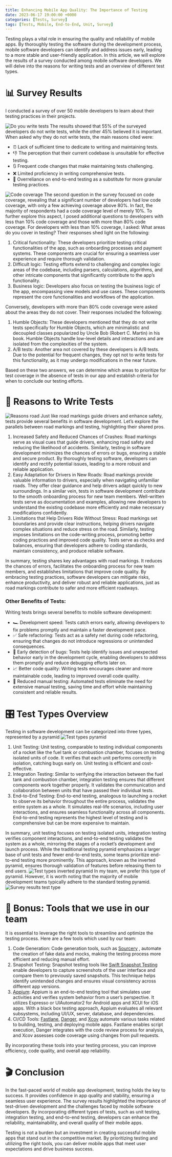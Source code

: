 ```yaml
---
title: Enhancing Mobile App Quality: The Importance of Testing
date: 2023-06-17 19:00:00 +0000
categories: [Tests, Survey]
tags: [Tests, Mobile, End-to-End, Unit, Survey]
---
```

Testing plays a vital role in ensuring the quality and reliability of mobile apps. By thoroughly testing the software during the development process, mobile software developers can identify and address issues early, leading to a more stable and user-friendly application.
In this article, we will explore the results of a survey conducted among mobile software developers. We will delve into the reasons for writing tests and an overview of different test types.

# 📊 Survey Results
I conducted a survey of over 50 mobile developers to learn about their testing practices in their projects.

![Do you write tests](/assets/img/posts/tests_in_mob_dev/survey_results_do_you_write_tests.jpeg)
The results showed that 55% of the surveyed developers do not write tests, while the other 45% believed it is important. When asked why they do not write tests, the main reasons cited were:
* ⏰ Lack of sufficient time to dedicate to writing and maintaining tests.
* 👎 The perception that their current codebase is unsuitable for effective testing.
* 🔃 Frequent code changes that make maintaining tests challenging.
* ❌ Limited proficiency in writing comprehensive tests.
* 🤖 Overreliance on end-to-end testing as a substitute for more granular testing practices.

![Code coverage](/assets/img/posts/tests_in_mob_dev/survey_results_test_coverage.jpeg)
The second question in the survey focused on code coverage, revealing that a significant number of developers had low code coverage, with only a few achieving coverage above 80%. In fact, the majority of respondents had a code coverage level of merely 10%.
To further explore this aspect, I posed additional questions to developers with less than 10% code coverage and those with more than 80% code coverage.
For developers with less than 10% coverage, I asked: What areas do you cover in testing? Their responses shed light on the following:
1. Critical functionality: These developers prioritize testing critical functionalities of the app, such as onboarding processes and payment systems. These components are crucial for ensuring a seamless user experience and require thorough validation.
2. Difficult logic: Testing efforts extend to challenging and complex logic areas of the codebase, including parsers, calculations, algorithms, and other intricate components that significantly contribute to the app’s functionality.
3. Business logic: Developers also focus on testing the business logic of the app, encompassing view models and use cases. These components represent the core functionalities and workflows of the application.

Conversely, developers with more than 80% code coverage were asked about the areas they do not cover. Their responses included the following:
1. Humble Objects: These developers mentioned that they do not write tests specifically for Humble Objects, which are minimalistic and decoupled classes popularized by Uncle Bob (Robert C. Martin) in his book. Humble Objects handle low-level details and interactions and are isolated from the complexities of the system.
2. A/B tests: Another area not covered by these developers is A/B tests. Due to the potential for frequent changes, they opt not to write tests for this functionality, as it may undergo modifications in the near future.

Based on these two answers, we can determine which areas to prioritize for test coverage in the absence of tests in our app and establish criteria for when to conclude our testing efforts.

# 🤔 Reasons to Write Tests
![Reasons road](/assets/img/posts/tests_in_mob_dev/reasons_road.png)
Just like road markings guide drivers and enhance safety, tests provide several benefits in software development. Let’s explore the parallels between road markings and testing, highlighting their shared pros.
1. Increased Safety and Reduced Chances of Crashes: Road markings serve as visual cues that guide drivers, enhancing road safety and reducing the likelihood of accidents. Similarly, testing in software development minimizes the chances of errors or bugs, ensuring a stable and secure product. By thoroughly testing software, developers can identify and rectify potential issues, leading to a more robust and reliable application.
2. Easy Adaptation for Drivers in New Roads: Road markings provide valuable information to drivers, especially when navigating unfamiliar roads. They offer clear guidance and help drivers adapt quickly to new surroundings. In a similar vein, tests in software development contribute to the smooth onboarding process for new team members. Well-written tests serve as documentation and examples, allowing new developers to understand the existing codebase more efficiently and make necessary modifications confidently.
3. Limitations that Help Drivers Ride Without Stress: Road markings set boundaries and provide clear instructions, helping drivers navigate complex situations and reduce stress on the road. Similarly, testing imposes limitations on the code-writing process, promoting better coding practices and improved code quality. Tests serve as checks and balances, ensuring that developers adhere to coding standards, maintain consistency, and produce reliable software.

In summary, testing shares key advantages with road markings. It reduces the chances of errors, facilitates the onboarding process for new team members, and establishes limitations that improve code quality. By embracing testing practices, software developers can mitigate risks, enhance productivity, and deliver robust and reliable applications, just as road markings contribute to safer and more efficient roadways.

### Other Benefits of Tests:
Writing tests brings several benefits to mobile software development:
* 🏎️ Development speed: Tests catch errors early, allowing developers to fix problems promptly and maintain a faster development pace.
* ✅ Safe refactoring: Tests act as a safety net during code refactoring, ensuring that changes do not introduce regressions or unintended consequences.
* 🐞 Early detection of bugs: Tests help identify issues and unexpected behavior early in the development cycle, enabling developers to address them promptly and reduce debugging efforts later on.
* 📈 Better code quality: Writing tests encourages cleaner and more maintainable code, leading to improved overall code quality.
* 🙌 Reduced manual testing: Automated tests eliminate the need for extensive manual testing, saving time and effort while maintaining consistent and reliable results.

# 🎛️ Test Types Overview
Testing in software development can be categorized into three types, represented by a pyramid
![Test types pyramid](/assets/img/posts/tests_in_mob_dev/test_types_pyramid.jpeg)
1. Unit Testing: Unit testing, comparable to testing individual components of a rocket like the fuel tank or combustion chamber, focuses on testing isolated units of code. It verifies that each unit performs correctly in isolation, catching bugs early on. Unit testing is efficient and cost-effective.
2. Integration Testing: Similar to verifying the interaction between the fuel tank and combustion chamber, integration testing ensures that different components work together properly. It validates the communication and collaboration between units that have passed their individual tests.
3. End-to-End Testing: End-to-end testing, analogous to launching a rocket to observe its behavior throughout the entire process, validates the entire system as a whole. It simulates real-life scenarios, including user interactions, and ensures seamless functionality across all components. End-to-end testing represents the highest level of testing and is comprehensive but can be more expensive to maintain.

In summary, unit testing focuses on testing isolated units, integration testing verifies component interactions, and end-to-end testing validates the system as a whole, mirroring the stages of a rocket’s development and launch process.
While the traditional testing pyramid emphasizes a larger base of unit tests and fewer end-to-end tests, some teams prioritize end-to-end testing more prominently. This approach, known as the inverted pyramid, ensures thorough validation of features before releasing them to end users.
![Test types inverted pyramid](/assets/img/posts/tests_in_mob_dev/test_types_inverted_pyramid.jpeg)
In my team, we prefer this type of pyramid. However, it is worth noting that the majority of mobile development teams typically adhere to the standard testing pyramid.
![Survey results test type](/assets/img/posts/tests_in_mob_dev/survey_results_test_type.jpeg)

# 🎁 Bonus: Tools that we use in our team
It is essential to leverage the right tools to streamline and optimize the testing process. Here are a few tools which used by our team:
1. Code Generation: Code generation tools, such as [Sourcery](https://github.com/krzysztofzablocki/Sourcery) , automate the creation of fake data and mocks, making the testing process more efficient and reducing manual effort.
2. Snapshot Testing: Snapshot testing tools like [Swift Snapshot Testing](https://github.com/pointfreeco/swift-snapshot-testing)  enable developers to capture screenshots of the user interface and compare them to previously saved snapshots. This technique helps identify unintended changes and ensures visual consistency across different app versions.
3.  [Appium](https://appium.io/docs/en/2.0/): Appium is an end-to-end testing tool that simulates user activities and verifies system behavior from a user’s perspective. It utilizes Espresso or UIAutomator2 for Android apps and XCUI for iOS apps. With a black box testing approach, Appium evaluates all relevant subsystems, including UI/UX, server, database, and dependencies.
4. CI/CD Tools: [Fastlane](https://fastlane.tools/), [Danger](https://danger.systems/), and [Xcov](https://github.com/fastlane-community/xcov) automate various tasks related to building, testing, and deploying mobile apps. Fastlane enables script execution, Danger integrates with the code review process for analysis, and Xcov assesses code coverage using changes from pull requests.

By incorporating these tools into your testing process, you can improve efficiency, code quality, and overall app reliability.

# 🎬 Conclusion
In the fast-paced world of mobile app development, testing holds the key to success. It provides confidence in app quality and stability, ensuring a seamless user experience. The survey results highlighted the importance of test-driven development and the challenges faced by mobile software developers. By incorporating different types of tests, such as unit testing, integration testing, and end-to-end testing, developers can enhance the reliability, maintainability, and overall quality of their mobile apps.

Testing is not a burden but an investment in creating successful mobile apps that stand out in the competitive market. By prioritizing testing and utilizing the right tools, you can deliver mobile apps that meet user expectations and drive business success.
